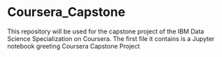 # Coursera_Capstone
This repository will be used for the capstone project of the IBM Data Science Specialization on Coursera.
The first file it contains is a Jupyter notebook greeting Coursera Capstone Project